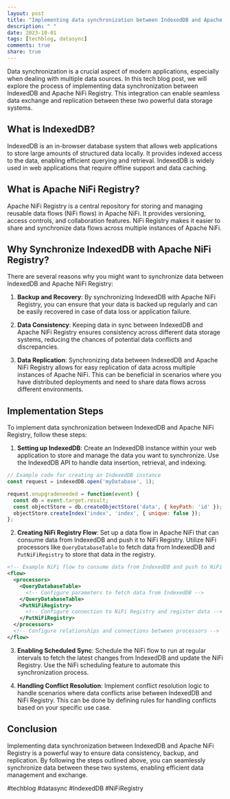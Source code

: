 ```yaml
---
layout: post
title: "Implementing data synchronization between IndexedDB and Apache NiFi Registry"
description: " "
date: 2023-10-01
tags: [techblog, datasync]
comments: true
share: true
---
```


Data synchronization is a crucial aspect of modern applications, especially when dealing with multiple data sources. In this tech blog post, we will explore the process of implementing data synchronization between IndexedDB and Apache NiFi Registry. This integration can enable seamless data exchange and replication between these two powerful data storage systems.

## What is IndexedDB?

IndexedDB is an in-browser database system that allows web applications to store large amounts of structured data locally. It provides indexed access to the data, enabling efficient querying and retrieval. IndexedDB is widely used in web applications that require offline support and data caching.

## What is Apache NiFi Registry?

Apache NiFi Registry is a central repository for storing and managing reusable data flows (NiFi flows) in Apache NiFi. It provides versioning, access controls, and collaboration features. NiFi Registry makes it easier to share and synchronize data flows across multiple instances of Apache NiFi.

## Why Synchronize IndexedDB with Apache NiFi Registry?

There are several reasons why you might want to synchronize data between IndexedDB and Apache NiFi Registry:

1. **Backup and Recovery**: By synchronizing IndexedDB with Apache NiFi Registry, you can ensure that your data is backed up regularly and can be easily recovered in case of data loss or application failure.

2. **Data Consistency**: Keeping data in sync between IndexedDB and Apache NiFi Registry ensures consistency across different data storage systems, reducing the chances of potential data conflicts and discrepancies.

3. **Data Replication**: Synchronizing data between IndexedDB and Apache NiFi Registry allows for easy replication of data across multiple instances of Apache NiFi. This can be beneficial in scenarios where you have distributed deployments and need to share data flows across different environments.

## Implementation Steps

To implement data synchronization between IndexedDB and Apache NiFi Registry, follow these steps:

1. **Setting up IndexedDB**: Create an IndexedDB instance within your web application to store and manage the data you want to synchronize. Use the IndexedDB API to handle data insertion, retrieval, and indexing.

```javascript
// Example code for creating an IndexedDB instance
const request = indexedDB.open('myDatabase', 1);

request.onupgradeneeded = function(event) {
  const db = event.target.result;
  const objectStore = db.createObjectStore('data', { keyPath: 'id' });
  objectStore.createIndex('index', 'index', { unique: false });
};
```

2. **Creating NiFi Registry Flow**: Set up a data flow in Apache NiFi that can consume data from IndexedDB and push it to NiFi Registry. Utilize NiFi processors like `QueryDatabaseTable` to fetch data from IndexedDB and `PutNiFiRegistry` to store that data in the registry.

```xml
<!-- Example NiFi flow to consume data from IndexedDB and push to NiFi Registry -->
<flow>
  <processors>
    <QueryDatabaseTable>
      <!-- Configure parameters to fetch data from IndexedDB -->
    </QueryDatabaseTable>
    <PutNiFiRegistry>
      <!-- Configure connection to NiFi Registry and register data -->
    </PutNiFiRegistry>
  </processors>
  <!-- Configure relationships and connections between processors -->
</flow>
```

3. **Enabling Scheduled Sync**: Schedule the NiFi flow to run at regular intervals to fetch the latest changes from IndexedDB and update the NiFi Registry. Use the NiFi scheduling feature to automate this synchronization process.

4. **Handling Conflict Resolution**: Implement conflict resolution logic to handle scenarios where data conflicts arise between IndexedDB and NiFi Registry. This can be done by defining rules for handling conflicts based on your specific use case.

## Conclusion

Implementing data synchronization between IndexedDB and Apache NiFi Registry is a powerful way to ensure data consistency, backup, and replication. By following the steps outlined above, you can seamlessly synchronize data between these two systems, enabling efficient data management and exchange.

#techblog #datasync #IndexedDB #NiFiRegistry